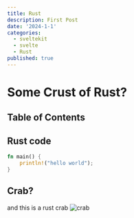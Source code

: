 ```yaml
---
title: Rust
description: First Post
date: '2024-1-1'
categories:
  - sveltekit
  - svelte
  - Rust
published: true
---
```


# Some Crust of Rust?

## Table of Contents

## Rust code

```rust
fn main() {
    println!("hello world");
}
```

## Crab?

and this is a rust crab
<img src="rustcrab.png" alt="crab">
